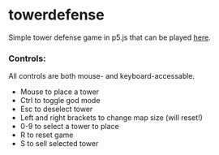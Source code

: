 # towerdefense
Simple tower defense game in p5.js that can be played
[here](https://xithiox.github.io/towerdefense/).

### Controls:
All controls are both mouse- and keyboard-accessable.
* Mouse to place a tower
* Ctrl to toggle god mode
* Esc to deselect tower
* Left and right brackets to change map size (will reset!)
* 0-9 to select a tower to place
* R to reset game
* S to sell selected tower
